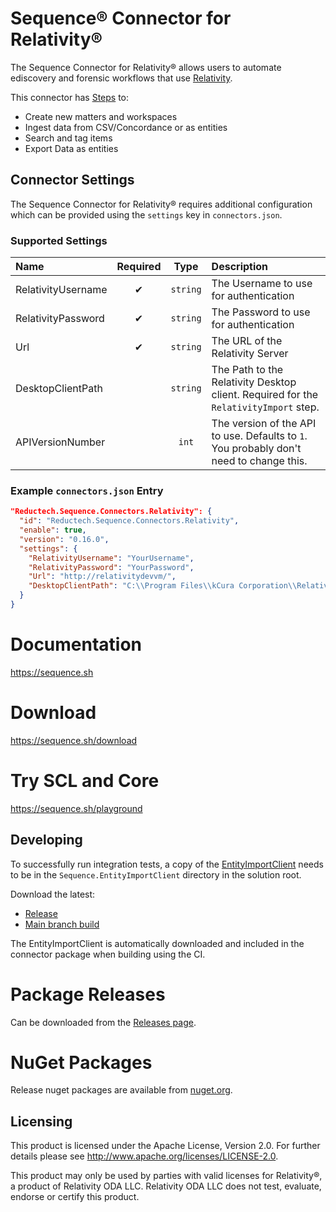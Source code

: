 # Sequence® Connector for Relativity®

The Sequence Connector for Relativity® allows users to automate ediscovery
and forensic workflows that use [Relativity](https://www.relativity.com/).

This connector has [Steps](https://sequence.sh/steps/Relativity) to:

- Create new matters and workspaces
- Ingest data from CSV/Concordance or as entities
- Search and tag items
- Export Data as entities

## Connector Settings

The Sequence Connector for Relativity® requires additional configuration
which can be provided using the `settings` key in `connectors.json`.

### Supported Settings

| Name               | Required |   Type   | Description                                                                             |
| :----------------- | :------: | :------: | :-------------------------------------------------------------------------------------- |
| RelativityUsername |    ✔     | `string` | The Username to use for authentication                                                  |
| RelativityPassword |    ✔     | `string` | The Password to use for authentication                                                  |
| Url                |    ✔     | `string` | The URL of the Relativity Server                                                        |
| DesktopClientPath  |          | `string` | The Path to the Relativity Desktop client. Required for the `RelativityImport` step.    |
| APIVersionNumber   |          |  `int`   | The version of the API to use. Defaults to `1`. You probably don't need to change this. |

### Example `connectors.json` Entry

```json
"Reductech.Sequence.Connectors.Relativity": {
  "id": "Reductech.Sequence.Connectors.Relativity",
  "enable": true,
  "version": "0.16.0",
  "settings": {
    "RelativityUsername": "YourUsername",
    "RelativityPassword": "YourPassword",
    "Url": "http://relativitydevvm/",
    "DesktopClientPath": "C:\\Program Files\\kCura Corporation\\Relativity Desktop Client\\Relativity.Desktop.Client.exe",
  }
}
```

# Documentation

https://sequence.sh

# Download

https://sequence.sh/download

# Try SCL and Core

https://sequence.sh/playground

## Developing

To successfully run integration tests, a copy of the [EntityImportClient](https://gitlab.com/reductech/sequence/connectors/entityimportclient)
needs to be in the `Sequence.EntityImportClient` directory in the solution root.

Download the latest:

- [Release](https://gitlab.com/reductech/sequence/connectors/entityimportclient/-/releases)
- [Main branch build](https://gitlab.com/reductech/sequence/connectors/entityimportclient/-/jobs/artifacts/main/download?job=package+exe+dev)

The EntityImportClient is automatically downloaded and included in the connector
package when building using the CI.

# Package Releases

Can be downloaded from the [Releases page](https://gitlab.com/reductech/sequence/connectors/relativity/-/releases).

# NuGet Packages

Release nuget packages are available from [nuget.org](https://www.nuget.org/profiles/Sequence).

## Licensing

This product is licensed under the Apache License, Version 2.0.
For further details please see http://www.apache.org/licenses/LICENSE-2.0.

This product may only be used by parties with valid licenses for Relativity®, a product of Relativity ODA LLC.
Relativity ODA LLC does not test, evaluate, endorse or certify this product.
